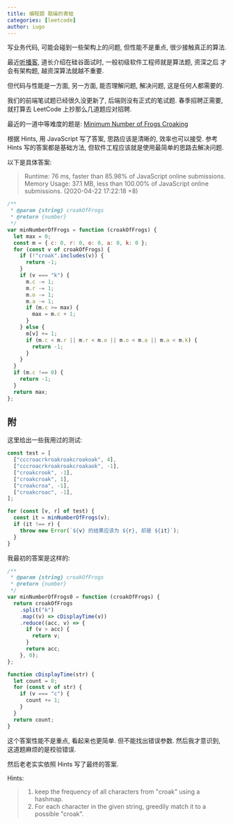```yaml
---
title: 编程题 聒噪的青蛙
categories: [leetcode]
author: iugo
---
```


写业务代码, 可能会碰到一些架构上的问题, 但性能不是重点, 很少接触真正的算法.

最近[听播客][1], 道长介绍在硅谷面试时, 一般初级软件工程师就是算法题, 资深之后
才会有架构题, 越资深算法就越不重要.

但代码与性能是一方面, 另一方面, 能否理解问题, 解决问题, 这是任何人都需要的.

我们的前端笔试题已经很久没更新了, 后端则没有正式的笔试题. 春季招聘正需要,
就打算去 LeetCode 上抄那么几道题应对招聘.

最近的一道中等难度的题是: [Minimum Number of Frogs Croaking][0]

根据 Hints, 用 JavaScript 写了答案, 思路应该是清晰的, 效率也可以接受.
参考 Hints 写的答案都是基础方法, 但软件工程应该就是使用最简单的思路去解决问题.

以下是具体答案:

> Runtime: 76 ms, faster than 85.98% of JavaScript online submissions.
> Memory Usage: 37.1 MB, less than 100.00% of JavaScript online submissions.
> (2020-04-22 17:22:18 +8)

```js
/**
 * @param {string} croakOfFrogs
 * @return {number}
 */
var minNumberOfFrogs = function (croakOfFrogs) {
  let max = 0;
  const m = { c: 0, r: 0, o: 0, a: 0, k: 0 };
  for (const v of croakOfFrogs) {
    if (!"croak".includes(v)) {
      return -1;
    }
    if (v === "k") {
      m.c -= 1;
      m.r -= 1;
      m.o -= 1;
      m.a -= 1;
      if (m.c >= max) {
        max = m.c + 1;
      }
    } else {
      m[v] += 1;
      if (m.c < m.r || m.r < m.o || m.o < m.a || m.a < m.k) {
        return -1;
      }
    }
  }
  if (m.c !== 0) {
    return -1;
  }
  return max;
};
```

## 附

这里给出一些我用过的测试:

```js
const test = [
  ["cccroacrkroakroakcroakoak", 4],
  ["cccroacrkroakroakcroakaok", -1],
  ["croakcrook", -1],
  ["croakcroak", 1],
  ["croakcroa", -1],
  ["croakcroac", -1],
];

for (const [v, r] of test) {
  const it = minNumberOfFrogs(v);
  if (it !== r) {
    throw new Error(`${v} 的结果应该为 ${r}, 却是 ${it}`);
  }
}
```

我最初的答案是这样的:

```js
/**
 * @param {string} croakOfFrogs
 * @return {number}
 */
var minNumberOfFrogs0 = function (croakOfFrogs) {
  return croakOfFrogs
    .split("k")
    .map((v) => cDisplayTime(v))
    .reduce((acc, v) => {
      if (v > acc) {
        return v;
      }
      return acc;
    }, 0);
};

function cDisplayTime(str) {
  let count = 0;
  for (const v of str) {
    if (v === "c") {
      count += 1;
    }
  }
  return count;
}
```

这个答案性能不是重点, 看起来也更简单. 但不能找出错误参数. 然后我才意识到,
这道题麻烦的是校验错误.

然后老老实实依照 Hints 写了最终的答案.

Hints:

> 1. keep the frequency of all characters from "croak" using a hashmap.
> 2. For each character in the given string, greedily match it to a possible "croak".

[0]: https://leetcode.com/problems/minimum-number-of-frogs-croaking/
[1]: 2020-04-08-working-experience-in-silicon-valley.md
[2]: https://leetcode.com/problems/minimum-number-of-frogs-croaking/discuss/591884/JavaScript-Solution-faster-than-85.98-memory-less-than-100.00>
